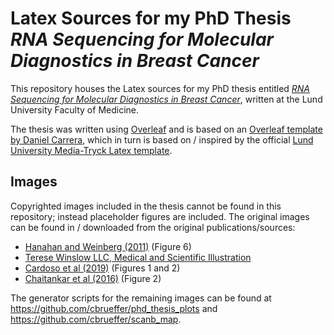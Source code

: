# Latex Sources for my PhD Thesis *RNA Sequencing for Molecular Diagnostics in Breast Cancer*

This repository houses the Latex sources for my PhD thesis entitled [*RNA Sequencing for Molecular Diagnostics in Breast Cancer*](https://portal.research.lu.se/portal/files/88190954/Brueffer_PhD_Thesis.pdf), written at the Lund University Faculty of Medicine.

The thesis was written using [Overleaf](https://www.overleaf.com) and is based on an [Overleaf template by Daniel Carrera](https://www.overleaf.com/latex/templates/template-for-phd-thesis-template-for-astronomy-at-lund-university/dppmypbdngjv), which in turn is based on / inspired by the official [Lund University Media-Tryck Latex template](https://www.mediatryck.lu.se/en/phd-students).

## Images

Copyrighted images included in the thesis cannot be found in this repository; instead placeholder figures are included. The original images can be found in / downloaded from the original publications/sources:

- [Hanahan and Weinberg (2011)](https://dx.doi.org/10.1016/j.cell.2011.02.013) (Figure 6)
- [Terese Winslow LLC, Medical and Scientific Illustration](https://www.teresewinslow.com/#/breast/)
- [Cardoso et al (2019)](https://dx.doi.org/10.1093/annonc/mdz173) (Figures 1 and 2)
- [Chaitankar et al (2016)](https://dx.doi.org/10.1016/j.preteyeres.2016.06.001) (Figure 2)

The generator scripts for the remaining images can be found at https://github.com/cbrueffer/phd_thesis_plots and https://github.com/cbrueffer/scanb_map.
